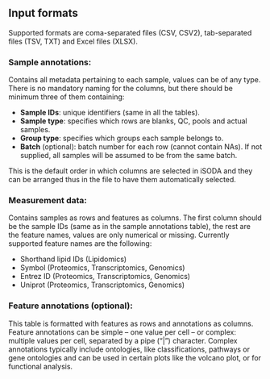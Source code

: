 ## Input formats

Supported formats are coma-separated files (CSV, CSV2), tab-separated files (TSV, TXT) and Excel files (XLSX).  

### Sample annotations:  

Contains all metadata pertaining to each sample, values can be of any type. There is no mandatory naming for the columns, but there should be minimum three of them containing:
- **Sample IDs**: unique identifiers (same in all the tables).  
- **Sample type**: specifies which rows are blanks, QC, pools and actual samples.  
- **Group type**: specifies which groups each sample belongs to.   
- **Batch** (optional): batch number for each row (cannot contain NAs). If not supplied, all samples will be assumed to be from the same batch.  

This is the default order in which columns are selected in iSODA and they can be arranged thus in the file to have them automatically selected.

### Measurement data:  

Contains samples as rows and features as columns. The first column should be the sample IDs (same as in the sample annotations table), the rest are the feature names, values are only numerical or missing. Currently supported feature names are the following:
- Shorthand lipid IDs (Lipidomics)
- Symbol (Proteomics, Transcriptomics, Genomics)
- Entrez ID (Proteomics, Transcriptomics, Genomics)
- Uniprot (Proteomics, Transcriptomics, Genomics)  

### Feature annotations (optional):  

This table is formatted with features as rows and annotations as columns. Feature annotations can be simple – one value per cell – or complex: multiple values per cell, separated by a pipe (“|”) character. Complex annotations typically include ontologies, like classifications, pathways or gene ontologies and can be used in certain plots like the volcano plot, or for functional analysis.  

